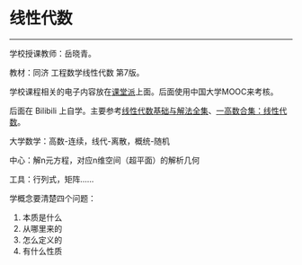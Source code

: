 # 线性代数

---

<Badge type="warning" text="必修" /> <Badge type="danger" text="考试" /> <Badge type="info" text="学分 3.0" />

学校授课教师：岳晓青。

教材：同济 工程数学线性代数 第7版。

学校课程相关的电子内容放在[课堂派](https://www.ketangpai.com/)上面。后面使用中国大学MOOC来考核。

后面在 Bilibili 上自学。主要参考[线性代数基础与解法全集](https://www.bilibili.com/video/BV1Et421E7jk)、[一高数合集：线性代数](https://space.bilibili.com/1035929235/channel/collectiondetail?sid=2277667)。



大学数学：高数-连续，线代-离散，概统-随机

中心：解n元方程，对应n维空间（超平面）的解析几何

工具：行列式，矩阵……

学概念要清楚四个问题：

1. 本质是什么
2. 从哪里来的
3. 怎么定义的
4. 有什么性质